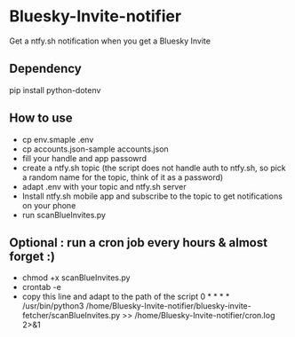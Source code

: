# Bluesky-Invite-notifier
Get a ntfy.sh notification when you get a Bluesky Invite

## Dependency
pip install python-dotenv

## How to use
- cp env.smaple .env
- cp accounts.json-sample accounts.json
- fill your handle and app passowrd
- create a ntfy.sh topic (the script does not handle auth to ntfy.sh, so pick a random name for the topic, think of it as a password)
- adapt .env with your topic and ntfy.sh server
- Install ntfy.sh mobile app and subscribe to the topic to get notifications on your phone
- run scanBlueInvites.py

## Optional : run a cron job every hours & almost forget :)
- chmod +x scanBlueInvites.py
- crontab -e
- copy this line and adapt to the path of the script
0 * * * * /usr/bin/python3 /home/Bluesky-Invite-notifier/bluesky-invite-fetcher/scanBlueInvites.py >> /home/Bluesky-Invite-notifier/cron.log 2>&1
